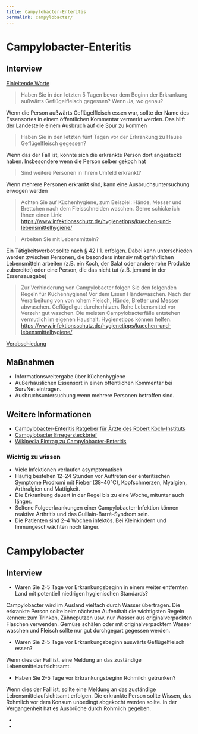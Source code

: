 ```yaml
---
title: Campylobacter-Enteritis
permalink: campylobacter/
---
```




# Campylobacter-Enteritis

## Interview
<a href="docs/einleitung.html">Einleitende Worte</a>

> Haben Sie in den letzten 5 Tagen bevor dem Beginn der Erkrankung außwärts Geflügelfleisch gegessen? Wenn Ja, wo genau?

<div class="comment"> Wenn die Person außwärts Geflügelfleisch essen war, sollte der Name des Essensortes in einem öffentlichen Kommentar vermerkt werden. Das hilft der Landestelle einem Ausbruch auf die Spur zu kommen </div>

> Haben Sie in den letzten fünf Tagen vor der Erkrankung zu Hause Geflügelfleisch gegessen?

<div class="comment">  Wenn das der Fall ist, könnte sich die erkrankte Person dort angesteckt haben. Insbesondere wenn die Person selber gekoch hat</div>

> Sind weitere Personen in Ihrem Umfeld erkrankt?

<div class="comment">  Wenn mehrere Personen erkrankt sind, kann eine Ausbruchsuntersuchung erwogen werden </div>

> Achten Sie auf Küchenhygiene, zum Beispiel: Hände, Messer und Brettchen nach dem Fleisschneiden waschen. Gerne schicke ich Ihnen einen Link: https://www.infektionsschutz.de/hygienetipps/kuechen-und-lebensmittelhygiene/

> Arbeiten Sie mit Lebensmitteln?

<div class="comment"> Ein Tätigkeitsverbot sollte nach § 42 I 1. erfolgen. Dabei kann unterschieden werden zwischen Personen, die besonders intensiv mit gefährlichen Lebensmitteln arbeiten (z.B. ein Koch, der Salat oder andere rohe Produkte zubereitet) oder eine Person, die das nicht tut (z.B. jemand in der Essensausgabe)</div>


> Zur Verhinderung von Campylobacter folgen Sie den folgenden Regeln für Küchenhygiene! Vor dem Essen Händewaschen. Nach der Verarbeitung von von rohem Fleisch, Hände, Bretter und Messer abwaschen. Geflügel gut durcherhitzen. Rohe Lebensmittel vor Verzehr gut waschen. Die meisten Campylobacterfälle entstehen vermutlich im eigenen Haushalt. Hygienetipps können helfen. https://www.infektionsschutz.de/hygienetipps/kuechen-und-lebensmittelhygiene/


<a href="docs/einleitung.html">Verabschiedung</a>


## Maßnahmen
* Informationsweitergabe über Küchenhygiene
* Außerhäuslichen Essensort in einen öffentlichen Kommentar bei SurvNet eintragen.
* Ausbruchsuntersuchung wenn mehrere Personen betroffen sind.
## Weitere Informationen
* [Campylobacter-Enteritis Ratgeber für Ärzte des Robert Koch-Instituts](https://www.rki.de/DE/Content/Infekt/EpidBull/Merkblaetter/Ratgeber_Campylobacter.html)
* [Campylobacter Erregersteckbrief](https://www.infektionsschutz.de/erregersteckbriefe/campylobacter/)
* [Wikipedia Eintrag zu Campylobacter-Enteritis](https://de.wikipedia.org/wiki/Campylobacter-Enteritis)

### Wichtig zu wissen
* Viele Infektionen verlaufen asymptomatisch
* Häufig bestehen 12–24 Stunden vor Auftreten der enteritischen Symptome Prodromi mit Fieber (38–40°C), Kopfschmerzen, Myalgien, Arthralgien und Mattigkeit.
* Die Erkrankung dauert in der Regel bis zu eine Woche, mitunter auch länger.
* Seltene Folgeerkrankungen einer Campylobacter-Infektion können reaktive Arthritis und das Guillain-Barré-Syndrom sein.
* Die Patienten sind 2–4 Wochen infektös. Bei Kleinkindern und Immungeschwächten noch länger.




# Campylobacter

## Interview
* Waren Sie 2-5 Tage vor Erkrankungsbeginn in einem weiter entfernten Land mit potentiell niedrigen hygienischen Standards?

Campylobacter wird im Ausland vielfach durch Wasser übertragen. Die erkrankte Person sollte beim nächsten Aufenthalt die wichtigsten Regeln kennen: zum Trinken, Zähneputzen usw. nur Wasser aus originalverpackten Flaschen verwenden. Gemüse schälen oder mit originalverpacktem Wasser waschen und Fleisch sollte nur gut durchgegart gegessen werden.

* Waren Sie 2-5 Tage vor Erkrankungsbeginn auswärts Geflügelfleisch essen?

Wenn dies der Fall ist, eine Meldung an das zuständige Lebensmittelaufsichtsamt.

* Haben Sie 2-5 Tage vor Erkrankungsbeginn Rohmilch getrunken?

Wenn dies der Fall ist, sollte eine Meldung an das zuständige Lebensmittelaufsichtsamt erfolgen. Die erkrankte Person sollte Wissen, das Rohmilch vor dem Konsum unbedingt abgekocht werden sollte. In der Vergangenheit hat es Ausbrüche durch Rohmilch gegeben.

*

*

